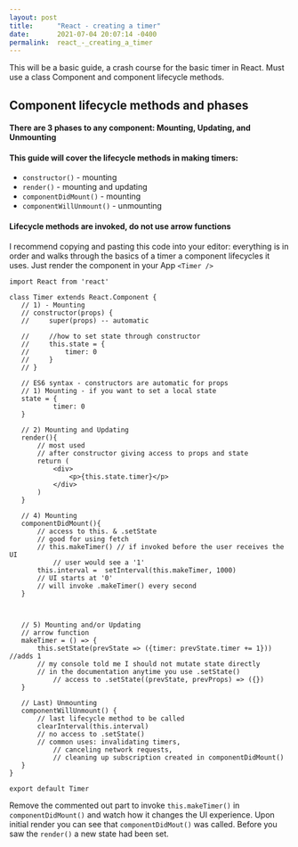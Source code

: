 ```yaml
---
layout: post
title:      "React - creating a timer"
date:       2021-07-04 20:07:14 -0400
permalink:  react_-_creating_a_timer
---
```



This will be a basic guide, a crash course for the basic timer in React. 
Must use a class Component and component lifecycle methods.

## Component lifecycle methods and phases 
#### There are 3 phases to any component: Mounting, Updating, and Unmounting

#### This guide will cover the lifecycle methods in making timers: 
*  `constructor()` - mounting
* `render()` - mounting and updating
* `componentDidMount()` - mounting
* `componentWillUnmount()` - unmounting

#### Lifecycle methods are invoked, do not use arrow functions

I recommend copying and pasting this code into your editor: everything is in order and walks through the basics of a timer a component lifecycles it uses.  Just render the component in your App `<Timer />`

```
import React from 'react'
 
class Timer extends React.Component {
   // 1) - Mounting
   // constructor(props) {
   //     super(props) -- automatic
 
   //     //how to set state through constructor
   //     this.state = {
   //         timer: 0
   //     }
   // }
 
   // ES6 syntax - constructors are automatic for props
   // 1) Mounting - if you want to set a local state
   state = {
           timer: 0
   }
 
   // 2) Mounting and Updating
   render(){
       // most used
       // after constructor giving access to props and state
       return (
           <div>
               <p>{this.state.timer}</p>
           </div>
       )
   }
  
   // 4) Mounting
   componentDidMount(){
       // access to this. & .setState
       // good for using fetch
       // this.makeTimer() // if invoked before the user receives the UI
           // user would see a '1'
       this.interval =  setInterval(this.makeTimer, 1000)
       // UI starts at '0' 
       // will invoke .makeTimer() every second
   }
 
  
 
   // 5) Mounting and/or Updating
   // arrow function
   makeTimer = () => {
       this.setState(prevState => ({timer: prevState.timer += 1})) //adds 1
       // my console told me I should not mutate state directly
       // in the documentation anytime you use .setState()
           // access to .setState((prevState, prevProps) => ({})
   }
  
   // Last) Unmounting
   componentWillUnmount() {
       // last lifecycle method to be called
       clearInterval(this.interval)
       // no access to .setState()
       // common uses: invalidating timers,
           // canceling network requests,
           // cleaning up subscription created in componentDidMount()
   }
}
 
export default Timer
```

Remove the commented out part to invoke `this.makeTimer()` in `componentDidMount()` and watch how it changes the UI experience. Upon initial render you can see that `componentDidMout()` was called. Before you saw the `render()` a new state had been set.
